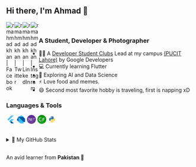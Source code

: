 ## Hi there, I'm  Ahmad 👋
[<img align="left" alt="rmahmadkhan | Facebook" width=22px src="https://cdn.jsdelivr.net/npm/simple-icons@v3/icons/facebook.svg">][facebook]
[<img align="left" alt="rmahmadkhan | Twitter" width=22px src="https://cdn.jsdelivr.net/npm/simple-icons@v3/icons/twitter.svg">][twitter]
[<img align="left" alt="rmahmadkhan | LinkedIn" width=22px src="https://cdn.jsdelivr.net/npm/simple-icons@v3/icons/linkedin.svg">][linkedin]
[<img align="left" alt="rmahmadkhan | Instagram" width=22px src="https://cdn.jsdelivr.net/npm/simple-icons@v3/icons/instagram.svg">][instagram]

<br>

### A Student, Developer & Photographer
- 🙋‍♂️ A [Developer Student Clubs][dsc] Lead at my campus [(PUCIT Lahore)][dscpucit] by Google Developers
- 💻 Currently learning Flutter
- 🤔 Exploring AI and Data Science
- ⚡ Love food and memes.
- 😄 Second most favorite hobby is traveling, first is napping xD


### Languages & Tools

<code><img width=24px src="https://raw.githubusercontent.com/github/explore/80688e429a7d4ef2fca1e82350fe8e3517d3494d/topics/flutter/flutter.png"></code>
<code><img width=24px src="https://raw.githubusercontent.com/github/explore/80688e429a7d4ef2fca1e82350fe8e3517d3494d/topics/dart/dart.png"></code>
<code><img width=24px src="https://raw.githubusercontent.com/github/explore/80688e429a7d4ef2fca1e82350fe8e3517d3494d/topics/dotnet/dotnet.png"></code>
<code><img width=24px src="https://raw.githubusercontent.com/github/explore/80688e429a7d4ef2fca1e82350fe8e3517d3494d/topics/csharp/csharp.png"></code>
<code><img width=24px src="https://raw.githubusercontent.com/github/explore/80688e429a7d4ef2fca1e82350fe8e3517d3494d/topics/python/python.png"></code>

<br>

<details>
<summary>📝 My GitHub Stats</summary>
<br>

[![Ahmad's github stats](https://github-readme-stats.vercel.app/api?username=rmahmadkhan&theme=gotham)](https://github.com/rmahmadkhan/github-readme-stats)
![Ahmad's Languages Stats](https://github-readme-stats.vercel.app/api/top-langs/?username=rmahmadkhan&theme=gotham&hide_langs_below=1&layout=compact)

</details>
<br>

An avid learner from <b>Pakistan<b> 💚


[twitter]: https://www.twitter.com/rmahmadkhan/
[linkedin]: https://www.linkedin.com/in/rmahmadkhan/
[instagram]: https://www.instagram.com/rmahmadkhan/
[facebook]: https://www.facebook.com/rmahmadkhan
[dscpucit]: https://dsc.community.dev/punjab-university-college-of-information-technology/
[dsc]: https://developers.google.com/community/dsc
